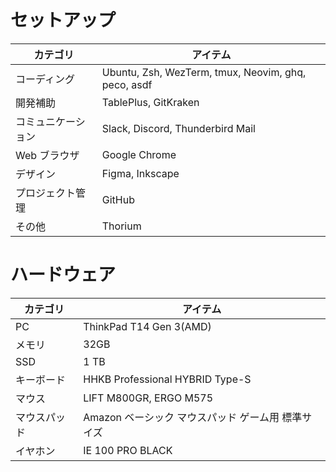 # セットアップ

| カテゴリ | アイテム |
| --- | --- |
| コーディング | Ubuntu, Zsh, WezTerm, tmux, Neovim, ghq, peco, asdf |
| 開発補助 | TablePlus, GitKraken |
| コミュニケーション | Slack, Discord, Thunderbird Mail |
| Web ブラウザ | Google Chrome |
| デザイン | Figma, Inkscape |
| プロジェクト管理 | GitHub |
| その他 | Thorium |

# ハードウェア

| カテゴリ | アイテム |
| --- | --- |
| PC | ThinkPad T14 Gen 3(AMD) |
| メモリ | 32GB |
| SSD | 1 TB |
| キーボード | HHKB Professional HYBRID Type-S |
| マウス | LIFT M800GR, ERGO M575 |
| マウスパッド | Amazon ベーシック マウスパッド ゲーム用 標準サイズ |
| イヤホン | IE 100 PRO BLACK |
